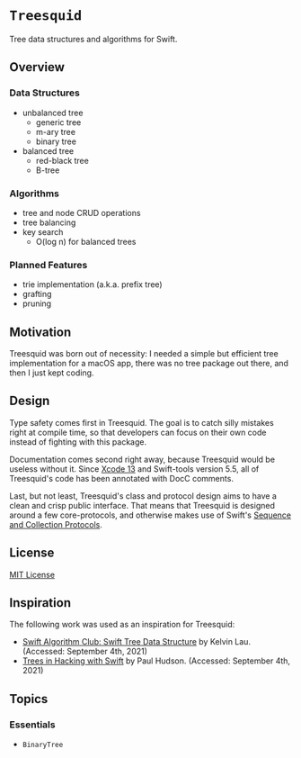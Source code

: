 # ``Treesquid``

Tree data structures and algorithms for Swift.

## Overview

### Data Structures

- unbalanced tree
  - generic tree
  - m-ary tree
  - binary tree
- balanced tree
  - red-black tree
  - B-tree
  
### Algorithms

- tree and node CRUD operations
- tree balancing
- key search
  - O(log n) for balanced trees
  
### Planned Features

- trie implementation (a.k.a. prefix tree)
- grafting
- pruning

## Motivation

Treesquid was born out of necessity: I needed a simple but efficient tree implementation for a macOS app, there was no tree package out there, and then I just kept coding.

## Design

Type safety comes first in Treesquid. The goal is to catch silly mistakes right at compile time, so that developers can focus on their own code instead of fighting with this package.

Documentation comes second right away, because Treesquid would be useless without it. Since [Xcode 13](https://developer.apple.com/xcode/) and Swift-tools version 5.5, all of Treesquid's code has been annotated with DocC comments.

Last, but not least, Treesquid's class and protocol design aims to have a clean and crisp public interface. That means that Treesquid is designed around a few core-protocols, and otherwise makes use of Swift's [Sequence and Collection Protocols](https://developer.apple.com/documentation/swift/swift_standard_library/collections/sequence_and_collection_protocols).

## License

[MIT License](https://raw.githubusercontent.com/Treesquid-Swift/Treesquid/main/LICENSE.txt)

## Inspiration

The following work was used as an inspiration for Treesquid:

- [Swift Algorithm Club: Swift Tree Data Structure](https://www.raywenderlich.com/1053-swift-algorithm-club-swift-tree-data-structure) by Kelvin Lau. (Accessed: September 4th, 2021)
- [Trees in Hacking with Swift](https://www.hackingwithswift.com/plus/data-structures/trees) by Paul Hudson. (Accessed: September 4th, 2021)

## Topics

### Essentials

- ``BinaryTree``
